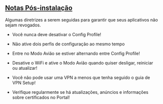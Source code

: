 ## [Notas Pós-instalação](accent://)

Algumas diretrizes a serem seguidas para garantir que seus aplicativos não sejam revogados.

- Você nunca deve desativar o Config Profile!

- Não ative dois perfis de configuração ao mesmo tempo

- Entre no Modo Avião se estiver alternando entre Config Profile!

- Desative o WiFi e ative o Modo Avião quando quiser desligar, reiniciar ou atualizar!

- Você não pode usar uma VPN a menos que tenha seguido o guia de VPN Setup!

- Verifique regularmente se há atualizações, anúncios e informações sobre certificados no Portal!